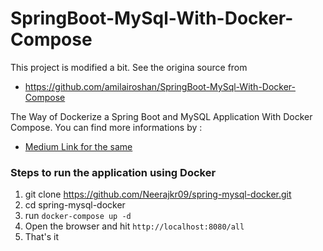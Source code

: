 # SpringBoot-MySql-With-Docker-Compose

This project is modified a bit. See the origina source from 
- https://github.com/amilairoshan/SpringBoot-MySql-With-Docker-Compose


The Way of Dockerize a Spring Boot and MySQL Application With Docker Compose.
You can find more informations by : 
- [Medium Link for the same](https://medium.com/thefreshwrites/the-way-of-dockerize-a-spring-boot-and-mysql-application-with-docker-compose-de2fc03c6a42)


### Steps to run the application using Docker
1. git clone https://github.com/Neerajkr09/spring-mysql-docker.git
2. cd spring-mysql-docker
3. run `docker-compose up -d`
4. Open the browser and hit `http://localhost:8080/all`
5. That's it
